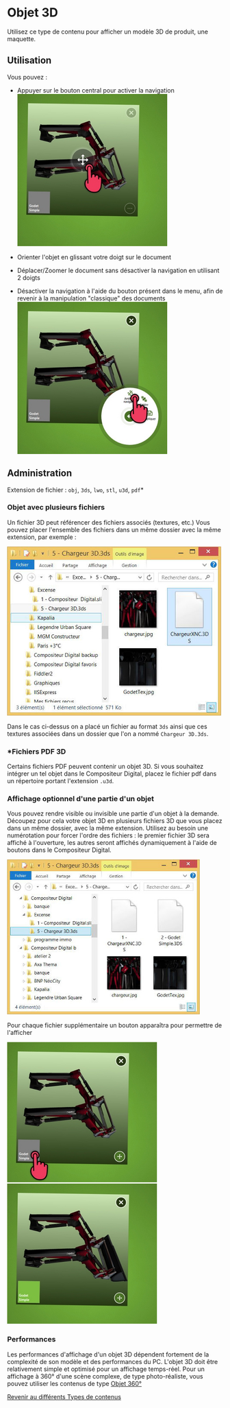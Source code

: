 ﻿# Objet 3D

Utilisez ce type de contenu pour afficher un modèle 3D de produit, une maquette.

## Utilisation

Vous pouvez :

- Appuyer sur le bouton central pour activer la navigation<br/>
![objet 3D activation](img/3d_activation.jpg)

- Orienter l'objet en glissant votre doigt sur le document
- Déplacer/Zoomer le document sans désactiver la navigation en utilisant 2 doigts
- Désactiver la navigation à l'aide du bouton présent dans le menu, afin de revenir à la manipulation "classique" des documents
![objet 3D desactivation](img/3d_desactivation.jpg)


## Administration

Extension de fichier : `obj`, `3ds`, `lwo`, `stl`, `u3d`, `pdf`*

### Objet avec plusieurs fichiers

Un fichier 3D peut référencer des fichiers associés (textures, etc.) Vous pouvez placer l'ensemble des fichiers dans un même dossier avec la même extension, par exemple :

![explorer 3D object](img/explorer_3dobj.jpg)

Dans le cas ci-dessus on a placé un fichier au format `3ds` ainsi que ces textures associées dans un dossier que l'on a nommé `Chargeur 3D.3ds`.

### *Fichiers PDF 3D
Certains fichiers PDF peuvent contenir un objet 3D. Si vous souhaitez intégrer un tel objet dans le Compositeur Digital, placez le fichier pdf dans un répertoire portant l'extension `.u3d`.

### Affichage optionnel d'une partie d'un objet

Vous pouvez rendre visible ou invisible une partie d'un objet à la demande. Découpez pour cela votre objet 3D en plusieurs fichiers 3D que vous placez dans un même dossier, avec la même extension. Utilisez au besoin une numérotation pour forcer l'ordre des fichiers : le premier fichier 3D sera affiché à l'ouverture, les autres seront affichés dynamiquement à l'aide de boutons dans le Compositeur Digital.

![explorer 3D object](img/explorer_3dobj2.jpg)

Pour chaque fichier supplémentaire un bouton apparaîtra pour permettre de l'afficher

![layer](img/3d_layers1.jpg) ![layer activated](img/3d_layers2.jpg)

### Performances

Les performances d'affichage d'un objet 3D dépendent fortement de la complexité de son modèle et des performances du PC. L'objet 3D doit être relativement simple et optimisé pour un affichage temps-réel. Pour un affichage à 360° d'une scène complexe, de type photo-réaliste, vous pouvez utiliser les contenus de type [Objet 360°](sequence.html)

[Revenir au différents Types de contenus](content_types.html)